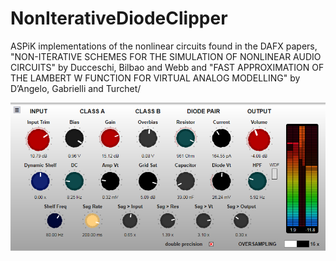 # NonIterativeDiodeClipper
ASPiK implementations of the nonlinear circuits found in the DAFX papers, "NON-ITERATIVE SCHEMES FOR THE SIMULATION OF NONLINEAR AUDIO CIRCUITS" by Ducceschi, Bilbao and Webb and "FAST APPROXIMATION OF THE LAMBERT W FUNCTION FOR VIRTUAL ANALOG
MODELLING" by D’Angelo, Gabrielli and Turchet/



![alt text](https://github.com/jaydellis/NonIterativeDiodeClipper/blob/main/DiodeClip/diodeclipgui.png)
